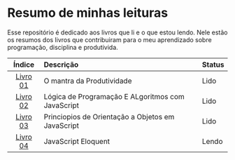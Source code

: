 # Resumo de minhas leituras

Esse repositório é dedicado aos livros que li e o que estou lendo. Nele estão os resumos dos livros que contribuiram para o meu aprendizado sobre programação, disciplina e produtivida.

|                             Índice                              | Descrição                                         | Status |
| :-------------------------------------------------------------: | :------------------------------------------------ | ------ |
|             [Livro 01](/o-mantra-da-produtividade/)             | O mantra da Produtividade                         | Lido   |
| [Livro 02](/logica-de-programacao-e-algoritmos-com-javascript/) | Lógica de Programação E ALgoritmos com JavaScript | Lido   |
| [Livro 03](/principios-de-orientacao-a-objetos-em-javascript/)  | Princiopios de Orientação a Objetos em JavaScript | Lido   |
|                [Livro 04](/javascript-eloquent)                 | JavaScript Eloquent                               | Lendo  |
